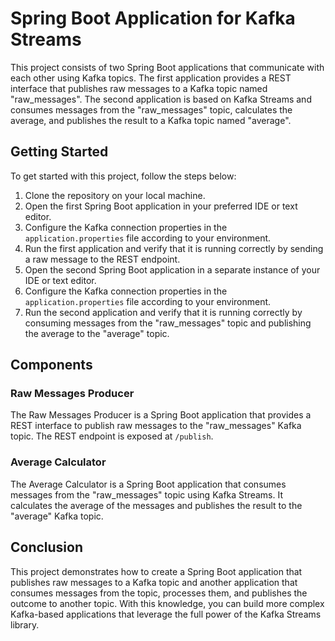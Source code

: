 # Spring Boot Application for Kafka Streams

This project consists of two Spring Boot applications that communicate with each other using Kafka topics. The first application provides a REST interface that publishes raw messages to a Kafka topic named "raw_messages". The second application is based on Kafka Streams and consumes messages from the "raw_messages" topic, calculates the average, and publishes the result to a Kafka topic named "average".

## Getting Started

To get started with this project, follow the steps below:

1. Clone the repository on your local machine.
2. Open the first Spring Boot application in your preferred IDE or text editor.
3. Configure the Kafka connection properties in the `application.properties` file according to your environment.
4. Run the first application and verify that it is running correctly by sending a raw message to the REST endpoint.
5. Open the second Spring Boot application in a separate instance of your IDE or text editor.
6. Configure the Kafka connection properties in the `application.properties` file according to your environment.
7. Run the second application and verify that it is running correctly by consuming messages from the "raw_messages" topic and publishing the average to the "average" topic.

## Components

### Raw Messages Producer

The Raw Messages Producer is a Spring Boot application that provides a REST interface to publish raw messages to the "raw_messages" Kafka topic. The REST endpoint is exposed at `/publish`.

### Average Calculator

The Average Calculator is a Spring Boot application that consumes messages from the "raw_messages" topic using Kafka Streams. It calculates the average of the messages and publishes the result to the "average" Kafka topic.

## Conclusion

This project demonstrates how to create a Spring Boot application that publishes raw messages to a Kafka topic and another application that consumes messages from the topic, processes them, and publishes the outcome to another topic. With this knowledge, you can build more complex Kafka-based applications that leverage the full power of the Kafka Streams library.
